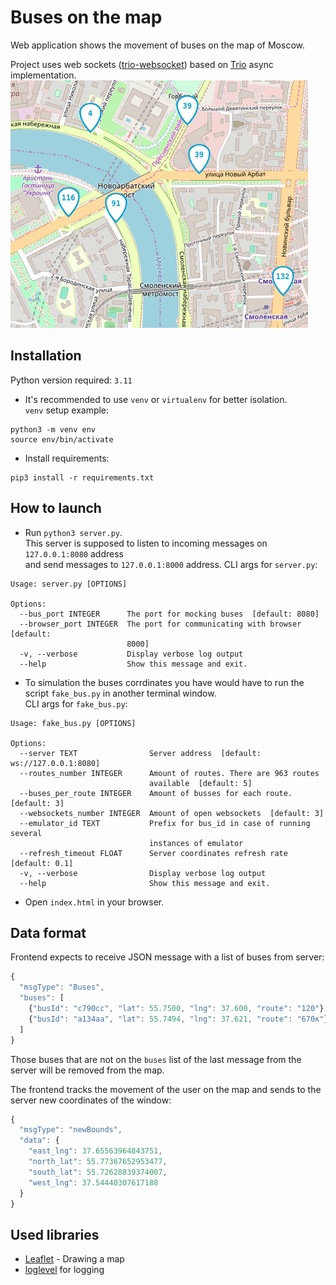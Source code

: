 # Buses on the map

Web application shows the movement of buses on the map of Moscow.  

Project uses web sockets ([trio-websocket](https://github.com/HyperionGray/trio-websocket)) 
based on [Trio](https://github.com/python-trio/trio) async implementation.  
![](screenshots/buses.gif)

## Installation

Python version required: `3.11`
* It's recommended to use `venv` or `virtualenv` for better isolation.  
`venv` setup example:
```
python3 -m venv env
source env/bin/activate
```

* Install requirements:  
```
pip3 install -r requirements.txt
```

## How to launch

* Run `python3 server.py`.  
This server is supposed to listen to incoming messages on `127.0.0.1:8080` address   
and send messages to `127.0.0.1:8000` address.
CLI args for `server.py`:
```
Usage: server.py [OPTIONS]

Options:
  --bus_port INTEGER      The port for mocking buses  [default: 8080]
  --browser_port INTEGER  The port for communicating with browser  [default:
                          8000]
  -v, --verbose           Display verbose log output
  --help                  Show this message and exit.
```


* To simulation the buses corrdinates you have would have to run the script `fake_bus.py` in another terminal window.  
CLI args for `fake_bus.py`:
```
Usage: fake_bus.py [OPTIONS]

Options:
  --server TEXT                Server address  [default: ws://127.0.0.1:8080]
  --routes_number INTEGER      Amount of routes. There are 963 routes
                               available  [default: 5]
  --buses_per_route INTEGER    Amount of busses for each route.  [default: 3]
  --websockets_number INTEGER  Amount of open websockets  [default: 3]
  --emulator_id TEXT           Prefix for bus_id in case of running several
                               instances of emulator
  --refresh_timeout FLOAT      Server coordinates refresh rate  [default: 0.1]
  -v, --verbose                Display verbose log output
  --help                       Show this message and exit.

```

* Open `index.html` in your browser.


## Data format

Frontend expects to receive JSON message with a list of buses from server:

```js
{
  "msgType": "Buses",
  "buses": [
    {"busId": "c790сс", "lat": 55.7500, "lng": 37.600, "route": "120"},
    {"busId": "a134aa", "lat": 55.7494, "lng": 37.621, "route": "670к"}
  ]
}
```

Those buses that are not on the `buses` list of the last message from the server will be removed from the map.

The frontend tracks the movement of the user on the map and sends to the server new coordinates of the window:

```js
{
  "msgType": "newBounds",
  "data": {
    "east_lng": 37.65563964843751,
    "north_lat": 55.77367652953477,
    "south_lat": 55.72628839374007,
    "west_lng": 37.54440307617188
  }
}
```

## Used libraries

- [Leaflet](https://leafletjs.com/) - Drawing a map
- [loglevel](https://www.npmjs.com/package/loglevel) for logging